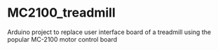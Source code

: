 # MC2100_treadmill
Arduino project to replace user interface board of a treadmill using the popular MC-2100 motor control board
